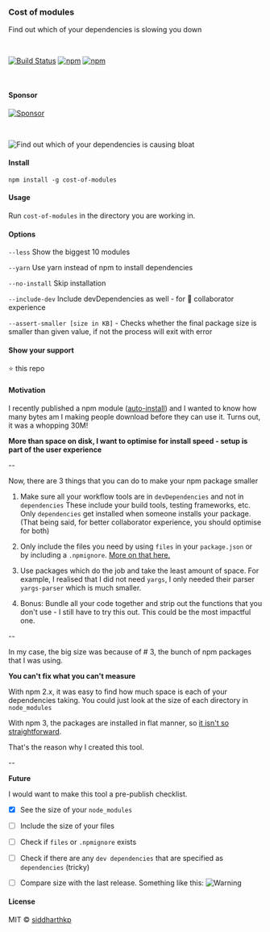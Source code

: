 ### Cost of modules
Find out which of your dependencies is slowing you down

&nbsp;

[![Build
Status](https://api.travis-ci.org/siddharthkp/cost-of-modules.svg?branch=master)](https://travis-ci.org/siddharthkp/cost-of-modules)
[![npm](https://img.shields.io/npm/v/cost-of-modules.svg?maxAge=3600)](https://www.npmjs.com/package/cost-of-modules)
[![npm](https://img.shields.io/npm/dt/cost-of-modules.svg?maxAge=3600)](https://www.npmjs.com/package/cost-of-modules)

&nbsp;

#### Sponsor

[![Sponsor](https://app.codesponsor.io/embed/LhLT2c31ydJzdLUuSR9f8mCA/siddharthkp/cost-of-modules.svg)](https://app.codesponsor.io/link/LhLT2c31ydJzdLUuSR9f8mCA/siddharthkp/cost-of-modules)

&nbsp;

![Find out which of your dependencies is causing bloat](https://raw.githubusercontent.com/siddharthkp/cost-of-modules/master/screenshot.jpg)

#### Install

`npm install -g cost-of-modules`

#### Usage

Run `cost-of-modules` in the directory you are working in.

#### Options

`--less`  Show the biggest 10 modules

`--yarn`  Use yarn instead of npm to install dependencies

`--no-install`  Skip installation

`--include-dev`  Include devDependencies as well - for 🚀 collaborator experience

`--assert-smaller [size in KB]` - Checks whether the final package size is smaller than given value, if not the process will exit with error

#### Show your support

:star: this repo

#### Motivation

I recently published a npm module ([auto-install](https://github.com/siddharthkp/auto-install)) and I wanted to know how many bytes am I making people download before they can use it. Turns out, it was a whopping 30M!

__More than space on disk, I want to optimise for install speed - setup is part of the user experience__

--

Now, there are 3 things that you can do to make your npm package smaller

1. Make sure all your workflow tools are in `devDependencies` and not in `dependencies` These include your build tools, testing frameworks, etc. Only `dependencies` get installed when someone installs your package. (That being said, for better collaborator experience, you should optimise for both)

2. Only include the files you need by using `files` in your `package.json` or by including a `.npmignore`. [More on that here.](https://docs.npmjs.com/files/package.json#files)

3. Use packages which do the job and take the least amount of space. For example, I realised that I did not need `yargs`, I only needed their parser `yargs-parser` which is much smaller.

4. Bonus: Bundle all your code together and strip out the functions that you don't use - I still have to try this out. This could be the most impactful one.

--

In my case, the big size was because of # 3, the bunch of npm packages that I was using.

__You can't fix what you can't measure__

With npm 2.x, it was easy to find how much space is each of your dependencies taking. You could just look at the size of each directory in `node_modules`

With npm 3, the packages are installed in flat manner, so [it isn't so straightforward](https://github.com/npm/npm/issues/10361).

That's the reason why I created this tool.

--

__Future__

I would want to make this tool a pre-publish checklist.

- [x] See the size of your `node_modules`
- [ ] Include the size of your files
- [ ] Check if `files` or `.npmignore` exists
- [ ] Check if there are any `dev dependencies` that are specified as `dependencies` (tricky)
- [ ] Compare size with the last release. Something like this:
![Warning](https://raw.githubusercontent.com/siddharthkp/cost-of-modules/master/warning.png)


#### License

MIT © [siddharthkp](https://github.com/siddharthkp)

